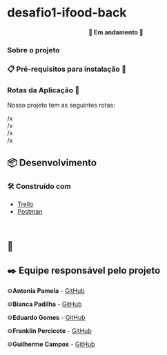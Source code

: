 # desafio1-ifood-back

<h4 align="center">
	🚧  Em andamento 🚧
</h4>

### Sobre o projeto



### 📋 Pré-requisitos para instalação 🔧



### Rotas da Aplicação 🔧
Nosso projeto tem as seguintes rotas:

/x<br>
/x<br>
/x<br>
/x<br>


## 📦 Desenvolvimento

### 🛠️ Construído com

* [Trello]()
* [Postman]()


<br>


## 📌 




## ✒️ Equipe responsável pelo projeto

⚙️**Antonia Pamela**   - [GitHub](https://github.com/Pam18) 

⚙️**Bianca Padilha**   - [GitHub](https://github.com/Padilha27) 

⚙️**Eduardo Gomes**    - [GitHub](https://github.com/Eduardo377) 

⚙️**Franklin Percicote** - [GitHub](https://github.com/frankpercicotte) 

⚙️**Guilherme Campos** - [GitHub](https://github.com/GuilhermeFelipeCampos)

